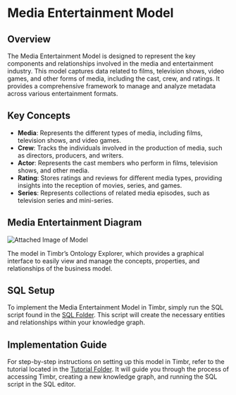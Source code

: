 # Media Entertainment Model

## Overview
The Media Entertainment Model is designed to represent the key components and relationships involved in the media and entertainment industry. This model captures data related to films, television shows, video games, and other forms of media, including the cast, crew, and ratings. It provides a comprehensive framework to manage and analyze metadata across various entertainment formats.

## Key Concepts
- **Media**: Represents the different types of media, including films, television shows, and video games.
- **Crew**: Tracks the individuals involved in the production of media, such as directors, producers, and writers.
- **Actor**: Represents the cast members who perform in films, television shows, and other media.
- **Rating**: Stores ratings and reviews for different media types, providing insights into the reception of movies, series, and games.
- **Series**: Represents collections of related media episodes, such as television series and mini-series.

## Media Entertainment Diagram

![Attached Image of Model](path/to/image.png)

The model in Timbr’s Ontology Explorer, which provides a graphical interface to easily view and manage the concepts, properties, and relationships of the business model.

## SQL Setup
To implement the Media Entertainment Model in Timbr, simply run the SQL script found in the [SQL Folder](./sql). This script will create the necessary entities and relationships within your knowledge graph.

## Implementation Guide
For step-by-step instructions on setting up this model in Timbr, refer to the tutorial located in the [Tutorial Folder](./tutorial). It will guide you through the process of accessing Timbr, creating a new knowledge graph, and running the SQL script in the SQL editor.
